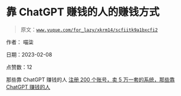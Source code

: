 # 靠 ChatGPT 赚钱的人的赚钱方式

> 原文：[`www.yuque.com/for_lazy/xkrm14/scfiitk9a1bxcfi2`](https://www.yuque.com/for_lazy/xkrm14/scfiitk9a1bxcfi2)

作者： 喵柒

日期：2023-02-08

点赞数：12

那些靠 ChatGPT 赚钱的人 [注册 200 个账号，卖 5 万一套的系统，那些靠 ChatGPT 赚钱的人](https://mp.weixin.qq.com/s/9gmVf8bx1ewq45WvwFMOLw)



